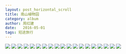 ```yaml
---
layout: post_horizontal_scroll
title: 南山植物园
category: album
author: 周红建
date:   2016-05-01
tags: 短途旅行
---
```



<img src="https://s1.ax1x.com/2020/04/20/J3e7I1.jpg"  >

<img src="https://s1.ax1x.com/2020/04/15/JpHfO0.jpg"  >

<img src="https://s1.ax1x.com/2020/04/15/JpHWyq.jpg"  >

<img src="https://s1.ax1x.com/2020/04/15/JpHRln.jpg"  >

<img src="https://s1.ax1x.com/2020/04/15/JpH2Ss.jpg"  >

<img src="https://s1.ax1x.com/2020/04/15/JpH5wT.jpg"  >

<img src="https://s1.ax1x.com/2020/04/15/JpH4mV.jpg"  >

<img src="https://s1.ax1x.com/2020/04/15/JpHITU.jpg"  >

<img src="https://s1.ax1x.com/2020/04/15/JpHTkF.jpg"  >

<img src="https://s1.ax1x.com/2020/04/15/JpH7Y4.jpg"  >

<img src="https://s1.ax1x.com/2020/04/15/JpHHfJ.jpg"  >

<img src="https://s1.ax1x.com/2020/04/20/J3exqH.jpg"  >

<img src="https://s1.ax1x.com/2020/04/20/J3eoZ9.jpg"  >

<img src="https://s1.ax1x.com/2020/04/20/J3eqG6.jpg"  >

<img src="https://s1.ax1x.com/2020/04/20/J3ebPx.jpg"  >

<img src="https://s1.ax1x.com/2020/04/20/J3mSZd.jpg"  >

<img src="https://s1.ax1x.com/2020/04/20/J3evse.jpg"  >

<img src="https://s1.ax1x.com/2020/04/20/J3eLRK.jpg"  >

<img src="https://s1.ax1x.com/2020/04/20/J3ejMD.jpg"  >
